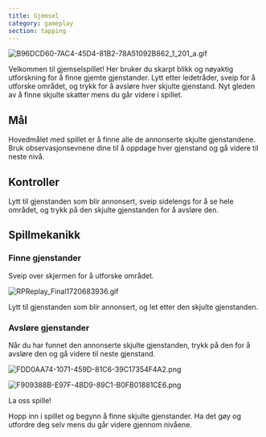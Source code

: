 ```yaml
---
title: Gjemsel
category: gameplay
section: tapping
---
```

![B96DCD60-7AC4-45D4-81B2-78A51092B862_1_201_a.gif](https://help.studycat.com/hc/article_attachments/34930712507545)

Velkommen til gjemselspillet! Her bruker du skarpt blikk og nøyaktig utforskning for å finne gjemte gjenstander. Lytt etter ledetråder, sveip for å utforske området, og trykk for å avsløre hver skjulte gjenstand. Nyt gleden av å finne skjulte skatter mens du går videre i spillet.

## Mål

Hovedmålet med spillet er å finne alle de annonserte skjulte gjenstandene. Bruk observasjonsevnene dine til å oppdage hver gjenstand og gå videre til neste nivå.

## Kontroller

Lytt til gjenstanden som blir annonsert, sveip sidelengs for å se hele området, og trykk på den skjulte gjenstanden for å avsløre den.

## Spillmekanikk

### Finne gjenstander

Sveip over skjermen for å utforske området. 

![RPReplay_Final1720683936.gif](https://help.studycat.com/hc/article_attachments/34930712511513)

Lytt til gjenstanden som blir annonsert, og let etter den skjulte gjenstanden.

### Avsløre gjenstander

Når du har funnet den annonserte skjulte gjenstanden, trykk på den for å avsløre den og gå videre til neste gjenstand.

![FDD0AA74-1071-459D-81C6-39C17354F4A2.png](https://help.studycat.com/hc/article_attachments/34783745782809)

 

![F909388B-E97F-4BD9-89C1-B0FB01881CE6.png](https://help.studycat.com/hc/article_attachments/34783721841177)

La oss spille!

Hopp inn i spillet og begynn å finne skjulte gjenstander. Ha det gøy og utfordre deg selv mens du går videre gjennom nivåene.